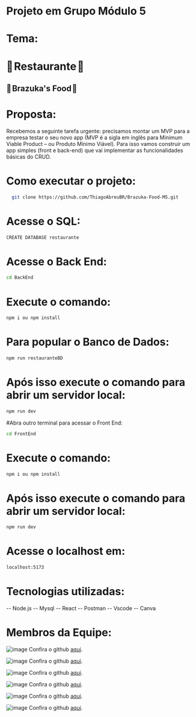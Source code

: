 # Projeto em Grupo Módulo 5

# Tema:

# 🍛 Restaurante 🍝

## 🥘 Brazuka's Food 🍛



# Proposta: 

Recebemos a seguinte tarefa urgente: precisamos montar um MVP para a empresa testar o seu novo app (MVP é a sigla em inglês para Minimum Viable Product – ou Produto Mínimo Viável). Para isso vamos construir um app simples (front e back-end) que vai implementar as funcionalidades básicas do CRUD.


# Como executar o projeto:

```bash
  git clone https://github.com/ThiagoAbreuBR/Brazuka-Food-M5.git
```

# Acesse o SQL:
```bash
CREATE DATABASE restaurante
```
# Acesse o Back End:
```bash
cd BackEnd
```
# Execute o comando:
```bash
npm i ou npm install
```
# Para popular o Banco de Dados:
```bash
npm run restauranteBD
```
# Após isso execute o comando para abrir um servidor local:
```bash
npm run dev
```
#Abra outro terminal para acessar o Front End:
```bash
cd FrontEnd
```
# Execute o comando:
```bash
npm i ou npm install
```
# Após isso execute o comando para abrir um servidor local:
```bash
npm run dev 
```
# Acesse o localhost em:
```bash
localhost:5173 
```
# Tecnologias utilizadas:

-- Node.js
-- Mysql
-- React
-- Postman
-- Vscode
-- Canva

# Membros da Equipe:

![image](https://user-images.githubusercontent.com/116724832/229260963-44f54d7a-6fd5-4725-8943-45be54d4e838.png)
Confira o github [aqui](https://github.com/ThiagoAbreuBR).

![image](https://user-images.githubusercontent.com/116724832/229261143-c0864395-4e0f-4a27-92ba-226266e7b0e4.png)
Confira o github [aqui](https://github.com/Ramonmaia18).

![image](https://user-images.githubusercontent.com/116724832/229261317-7018d860-56e4-402d-8b34-6a465c650a7d.png)
Confira o github [aqui](https://github.com/rbzada).

![image](https://user-images.githubusercontent.com/116724832/229261383-f1f0e2b6-01a1-4393-a958-bbc098d1b4b7.png)
Confira o github [aqui](https://github.com/Davinunesaz).

![image](https://user-images.githubusercontent.com/116724832/229261428-486aefac-48a8-4c6f-8297-c1b1ada7e9ff.png)
Confira o github [aqui](https://github.com/Fernanda-Camarg0).

![image](https://user-images.githubusercontent.com/116724832/229261455-97549ff2-7e84-49ae-b5ce-d44cb1d29f24.png)
Confira o github [aqui](https://github.com/KingPd).

